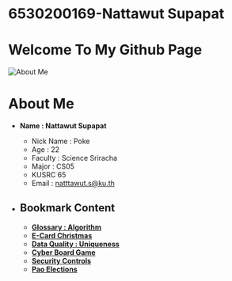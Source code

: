 # 6530200169-Nattawut Supapat

# Welcome To My Github Page

![About Me](MyIMG/ME.jpg)

# About Me
- **Name : Nattawut Supapat**
  - Nick Name : Poke
  - Age : 22
  - Faculty : Science Sriracha
  - Major : CS05
  - KUSRC 65  
  - Email : natttawut.s@ku.th

- ## Bookmark Content
  - **[Glossary : Algorithm](algorithm.md)**
  - **[E-Card Christmas](e-card.md)**
  - **[Data Quality : Uniqueness](uniqueness.md)**
  - **[Cyber Board Game](board-game.md)**
  - **[Security Controls](security-control)**
  - **[Pao Elections](pao-elections.md)**
